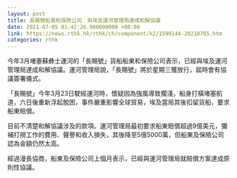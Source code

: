 ```yaml
---
layout: post
title: 長賜號船東和保險公司　與埃及運河管理局達成和解協議
date: 2021-07-05 01:42:26.000000000 +08:00
link: https://news.rthk.hk/rthk/ch/component/k2/1599144-20210705.htm
categories: rthk
---
```


今年3月堵塞蘇彝士運河的「長賜號」貨船船東和保險公司表示，已經與埃及運河管理局達成和解協議。運河管理局說，「長賜號」將於星期三獲放行，屆時會有協議簽署儀式。

「長賜號」今年3月23日駛經運河時，懷疑因為強風導致擱淺，船身打橫堵塞航道，六日後重新浮起脫困，事件嚴重影響全球貿易，埃及當局其後扣留貨船，要求船東賠償。

目前不清楚和解協議涉及的款項。運河管理局最初要求船東賠償超過9億美元，彌補打撈工作的費用、聲譽和收入損失，其後降至5億5000萬，但船東及保險公司認為金額仍然太高。

經過漫長協商，船東及保險公司上個月表示，已經與運河管理局就賠償方案達成原則性協議。
